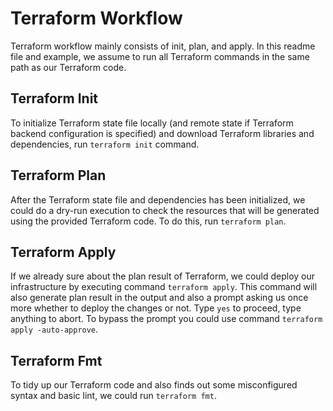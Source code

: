 # Terraform Workflow
Terraform workflow mainly consists of init, plan, and apply. In this readme file and example, we assume to run all Terraform commands in the same path as our Terraform code.

## Terraform Init
To initialize Terraform state file locally (and remote state if Terraform backend configuration is specified) and download Terraform libraries and dependencies, run `terraform init` command.

## Terraform Plan
After the Terraform state file and dependencies has been initialized, we could do a dry-run execution to check the resources that will be generated using the provided Terraform code. To do this, run `terraform plan`.

## Terraform Apply
If we already sure about the plan result of Terraform, we could deploy our infrastructure by executing command `terraform apply`. This command will also generate plan result in the output and also a prompt asking us once more whether to deploy the changes or not. Type `yes` to proceed, type anything to abort. To bypass the prompt you could use command `terraform apply -auto-approve`.

## Terraform Fmt
To tidy up our Terraform code and also finds out some misconfigured syntax and basic lint, we could run `terraform fmt`.